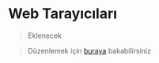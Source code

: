 # Web Tarayıcıları

> Eklenecek

> Düzenlemek için [buraya](https://github.com/GokturkTalha/guvendekal.org/blob/main/docs/web.md) bakabilirsiniz
